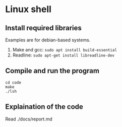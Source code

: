 # Linux shell

## Install required libraries
Examples are for debian-based systems.
1. Make and gcc: ```sudo apt install build-essential```
2. Readline: ```sudo apt-get install libreadline-dev```

## Compile and run the program
```
cd code
make
./lsh
```

## Explaination of the code
Read ./docs/report.md
